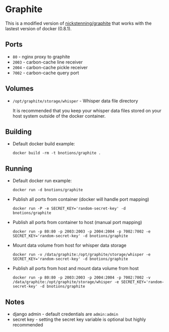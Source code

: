 Graphite
===

This is a modified version of [nickstenning/graphite](https://github.com/nickstenning/dockerfiles/tree/master/graphite) that works with the lastest version of docker (0.8.1).


Ports
---

* `80` - nginx proxy to graphite
* `2003` - carbon-cache line receiver
* `2004` - carbon-cache pickle receiver
* `7002` - carbon-cache query port


Volumes
---

* `/opt/graphite/storage/whisper` - Whisper data file directory

	It is recommended that you keep your whisper data files stored on your host system outside of the docker container.

Building
---

* Default docker build example:

	`docker build -rm -t bnotions/graphite .`


Running
---

* Default docker run example:

	`docker run -d bnotions/graphite`

* Publish all ports from container (docker will handle port mapping)

	`docker run -P -e SECRET_KEY='random-secret-key' -d bnotions/graphite`

* Publish all ports from container to host (manual port mapping)

	`docker run -p 80:80 -p 2003:2003 -p 2004:2004 -p 7002:7002 -e SECRET_KEY='random-secret-key' -d bnotions/graphite`
	
* Mount data volume from host for whisper data storage

	`docker run -v /data/graphite:/opt/graphite/storage/whisper -e SECRET_KEY='random-secret-key' -d bnotions/graphite`

* Publish all ports from host and mount data volume from host

	`docker run -p 80:80 -p 2003:2003 -p 2004:2004 -p 7002:7002 -v /data/graphite:/opt/graphite/storage/whisper -e SECRET_KEY='random-secret-key' -d bnotions/graphite`


Notes
---

* django admin - default credentials are `admin:admin`
* secret key - setting the secret key variable is optional but highly recommended
